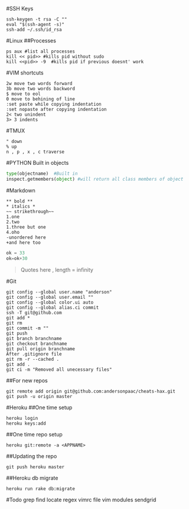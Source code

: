 #SSH Keys

```
ssh-keygen -t rsa -C ""
eval "$(ssh-agent -s)"
ssh-add ~/.ssh/id_rsa
```
#Linux
##Processes
```
ps aux #list all processes
kill << pid>> #kills pid without sudo
kill <<pid>> -9  #kills pid if previous doesnt' work
```


#VIM shortcuts
```
2w move two words forward
3b move two words backword
$ move to eol
0 move to behining of line
:set paste while copying indentation
:set nopaste after copying indentation
2< two unindent
3> 3 indents
```
#TMUX
```
" down
% up
n , p , x , c traverse
```
#PYTHON
Built in objects
```Python
type(objectname)  #Built in 
inspect.getmembers(object) #will return all class members of object
```

#Markdown
```
** bold **
* italics *
~~ strikethrough~~
1.one
2.two
1.three but one
4.oho
-unordered here
+and here too
```
```python 
ok = 33
ok=ok+30
```
>Quotes here , length = infinity

#Git
```
git config --global user.name "anderson"
git config --global user.email ""
git config --global color.ui auto
git config --global alias.ci commit
ssh -T git@github.com
git add *
git rm 
git commit -m ""
git push
git branch branchname
git checkout branchname
git pull origin branchname
After .gitignore file
git rm -r --cached .
git add .
git ci -m "Removed all unecessary files"
```
##For new repos
```
git remote add origin git@github.com:andersonpaac/cheats-hax.git
git push -u origin master
```
#Heroku
##One time setup
```
heroku login
heroku keys:add
```
##One time repo setup
```
heroku git:remote -a <APPNAME>
```
##Updating the repo
```
git push heroku master
```
##Heroku db migrate
```
heroku run rake db:migrate
```

#Todo
grep
find
locate
regex
vimrc file
vim modules
sendgrid
